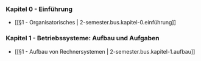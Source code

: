 
### Kapitel 0 - Einführung
- [[§1 - Organisatorisches | 2-semester.bus.kapitel-0.einführung]]

### Kapitel 1 - Betriebssysteme: Aufbau und Aufgaben
- [[§1 - Aufbau von Rechnersystemen | 2-semester.bus.kapitel-1.aufbau]]